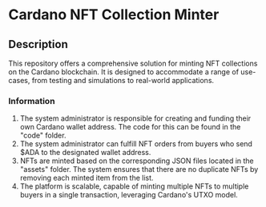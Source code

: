 # Cardano NFT Collection Minter

## Description

This repository offers a comprehensive solution for minting NFT collections on the Cardano blockchain. It is designed to accommodate a range of use-cases, from testing and simulations to real-world applications.

### Information

1) The system administrator is responsible for creating and funding their own Cardano wallet address. The code for this can be found in the "code" folder.
2) The system administrator can fulfill NFT orders from buyers who send $ADA to the designated wallet address.
3) NFTs are minted based on the corresponding JSON files located in the "assets" folder. The system ensures that there are no duplicate NFTs by removing each minted item from the list.
4) The platform is scalable, capable of minting multiple NFTs to multiple buyers in a single transaction, leveraging Cardano's UTXO model.
